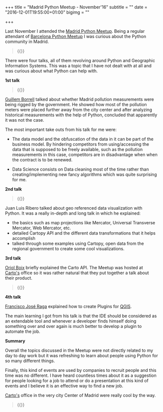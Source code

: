 +++
title = "Madrid Python Meetup - November'16"
subtitle = ""
date = "2016-12-01T19:55:00+01:00"
bigimg = ""

+++

Last November I attended the [Madrid Python Meetup](https://www.meetup.com/Madrid-Python-Meetup/events/235214434/). Being a regular attendant of [Barcelona Python Meetup](https://www.meetup.com/python-185/) I was curious about the Python community in Madrid.
<!--more-->

<blockquote class="twitter-tweet tw-align-center">{{<tweet 804019613868716032>}}</blockquote>

There were four talks, all of them revolving around Python and Geographic Information Systems. This was a topic that I have not dealt with at all and was curious about what Python can help with.

**1st talk**

<blockquote class="twitter-tweet tw-align-center">{{<tweet 804023120478830594>}}</blockquote>

[Guillem Borrell](https://twitter.com/guillemborrell) talked about whether Madrid pollution measurements were being rigged by the government. He showed how most of the pollution meters were placed further away from the city center and after analyzing historical measurements with the help of Python, concluded that apparently it was not the case.

The most important take outs from his talk for me were:

- The data model and the obfuscation of the data in it can be part of the business model. By hindering competitors from using/accessing the data that is supposed to be freely available, such as the pollution measurements in this case, competitors are in disadvantage when when the contract is to be renewed.

- Data Science consists on Data cleaning most of the time rather than creating/implementing new fancy algorithms which was quite surprising for me.

**2nd talk**

<blockquote class="twitter-tweet tw-align-center">{{<tweet 804026521698582528>}}</blockquote>

Juan Luis Ribero talked about geo referenced data visualization with Python. It was a really in-depth and long talk in which he explained:

- the basics such as map projections like Mercator, Universal Transverse Mercator, Web Mercator, etc.
- detailed Cartopy API and the different data transformations that it helps accomplish
- talked through some examples using Cartopy, open data from the regional government to create some cool visualizations.

**3rd talk**

[Oriol Boix](https://twitter.com/oriolbx) briefly explained the Carto API. The Meetup was hosted at [Carto's](https://carto.com/) office so it was rather natural that they put together a talk about their product.


<blockquote class="twitter-tweet tw-align-center">{{<tweet 804034266468352000>}}</blockquote>

**4th talk**

[Francisco José Raga](https://twitter.com/fran_raga) explained how to create Plugins for [QGIS](http://qgis.org/en/site/).

The main learning I got from his talk is that the IDE should be considered as an extendable tool and whenever a developer finds himself doing something over and over again is much better to develop a plugin to automate the job.

**Summary**

Overall the topics discussed in the Meetup were not directly related to my day to day work but it was refreshing to learn about people using Python for so many different things.

Finally, this kind of events are used by companies to recruit people and this time was no different. I have heard countless times about it as a suggestion for people looking for a job to attend or do a presentation at this kind of events and I believe it is an effective way to find a new job.

[Carto's](https://carto.com/) office in the very city Center of Madrid were really cool by the way.

<blockquote class="twitter-tweet tw-align-center">{{<tweet 804043732165206016>}}</blockquote>
